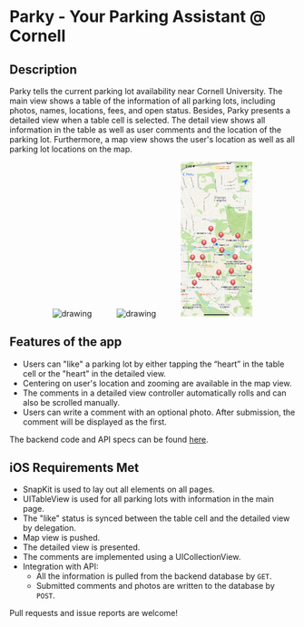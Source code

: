 # Parky - Your Parking Assistant @ Cornell

## Description

Parky tells the current parking lot availability near Cornell University. The main view shows a table of the information of all parking lots, including photos, names, locations, fees, and open status. Besides, Parky presents a detailed view when a table cell is selected. The detail view shows all information in the table as well as user comments and the location of the parking lot. Furthermore, a map view shows the user's location as well as all parking lot locations on the map.

<p align="center">
  <img src="screenShots/tableView.png" alt="drawing" width="25%" hspace="20"/>
  <img src="screenShots/detailView.png" alt="drawing" width="25%" hspace="20"/>
  <img src="screenShots/mapView.png" alt="drawing" width="25%" hspace="20"/>
</p>

## Features of the app

- Users can "like" a parking lot by either tapping the “heart” in the table cell or the "heart" in the detailed view.
- Centering on user's location and zooming are available in the map view.
- The comments in a detailed view controller automatically rolls and can also be scrolled manually. 
- Users can write a comment with an optional photo. After submission, the comment will be displayed as the first.

The backend code and API specs can be found [here](https://github.com/vcccaat/Cornell-Parking).

## iOS Requirements Met

- SnapKit is used to lay out all elements on all pages.
- UITableView is used for all parking lots with information in the main page. 
- The "like" status is synced between the table cell and the detailed view by delegation.
- Map view is pushed.
- The detailed view is presented.
- The comments are implemented using a UICollectionView.
- Integration with API:
  * All the information is pulled from the backend database by `GET`.
  * Submitted comments and photos are written to the database by `POST`.

Pull requests and issue reports are welcome!


